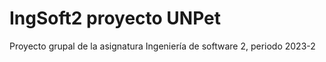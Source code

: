 # IngSoft2 proyecto UNPet
Proyecto grupal de la asignatura Ingeniería de software 2, periodo 2023-2
